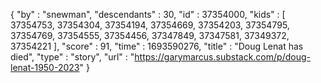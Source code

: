 {
  "by" : "snewman",
  "descendants" : 30,
  "id" : 37354000,
  "kids" : [ 37354753, 37354304, 37354194, 37354669, 37354203, 37354795, 37354769, 37354555, 37354456, 37347849, 37347581, 37349372, 37354221 ],
  "score" : 91,
  "time" : 1693590276,
  "title" : "Doug Lenat has died",
  "type" : "story",
  "url" : "https://garymarcus.substack.com/p/doug-lenat-1950-2023"
}
